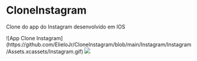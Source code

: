 # CloneInstagram
Clone do app do Instagram desenvolvido em IOS



<div aling="center">
  ![App Clone Instagram](https://github.com/ElieloJr/CloneInstagram/blob/main/Instagram/Instagram/Assets.xcassets/Instagram.gif)
  <img width=“460” src=“Instagram/Instagram/Assets.xcassets/Instagram.gif”>
</div>
